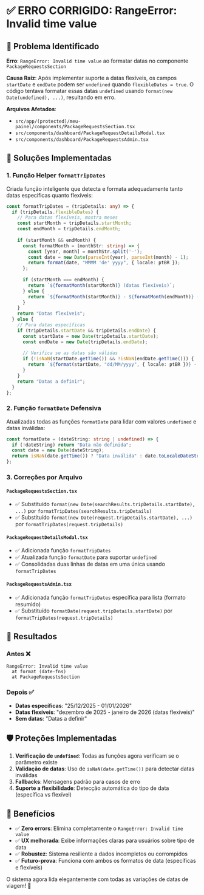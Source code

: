 # ✅ ERRO CORRIGIDO: RangeError: Invalid time value

## 🐛 Problema Identificado

**Erro**: `RangeError: Invalid time value` ao formatar datas no componente `PackageRequestsSection`

**Causa Raiz**: Após implementar suporte a datas flexíveis, os campos `startDate` e `endDate` podem ser `undefined` quando `flexibleDates = true`. O código tentava formatar essas datas `undefined` usando `format(new Date(undefined), ...)`, resultando em erro.

**Arquivos Afetados**:
- `src/app/(protected)/meu-painel/components/PackageRequestsSection.tsx`
- `src/components/dashboard/PackageRequestDetailsModal.tsx`  
- `src/components/dashboard/PackageRequestsAdmin.tsx`

## 🔧 Soluções Implementadas

### 1. Função Helper `formatTripDates`

Criada função inteligente que detecta e formata adequadamente tanto datas específicas quanto flexíveis:

```typescript
const formatTripDates = (tripDetails: any) => {
  if (tripDetails.flexibleDates) {
    // Para datas flexíveis, mostra meses
    const startMonth = tripDetails.startMonth;
    const endMonth = tripDetails.endMonth;
    
    if (startMonth && endMonth) {
      const formatMonth = (monthStr: string) => {
        const [year, month] = monthStr.split('-');
        const date = new Date(parseInt(year), parseInt(month) - 1);
        return format(date, "MMMM 'de' yyyy", { locale: ptBR });
      };
      
      if (startMonth === endMonth) {
        return `${formatMonth(startMonth)} (datas flexíveis)`;
      } else {
        return `${formatMonth(startMonth)} - ${formatMonth(endMonth)} (datas flexíveis)`;
      }
    }
    return "Datas flexíveis";
  } else {
    // Para datas específicas
    if (tripDetails.startDate && tripDetails.endDate) {
      const startDate = new Date(tripDetails.startDate);
      const endDate = new Date(tripDetails.endDate);
      
      // Verifica se as datas são válidas
      if (!isNaN(startDate.getTime()) && !isNaN(endDate.getTime())) {
        return `${format(startDate, "dd/MM/yyyy", { locale: ptBR })} - ${format(endDate, "dd/MM/yyyy", { locale: ptBR })}`;
      }
    }
    return "Datas a definir";
  }
};
```

### 2. Função `formatDate` Defensiva

Atualizadas todas as funções `formatDate` para lidar com valores `undefined` e datas inválidas:

```typescript
const formatDate = (dateString: string | undefined) => {
  if (!dateString) return "Data não definida";
  const date = new Date(dateString);
  return isNaN(date.getTime()) ? "Data inválida" : date.toLocaleDateString('pt-BR');
};
```

### 3. Correções por Arquivo

#### `PackageRequestsSection.tsx`
- ✅ Substituído `format(new Date(searchResults.tripDetails.startDate), ...)` por `formatTripDates(searchResults.tripDetails)`
- ✅ Substituído `format(new Date(request.tripDetails.startDate), ...)` por `formatTripDates(request.tripDetails)`

#### `PackageRequestDetailsModal.tsx`  
- ✅ Adicionada função `formatTripDates`
- ✅ Atualizada função `formatDate` para suportar `undefined`
- ✅ Consolidadas duas linhas de datas em uma única usando `formatTripDates`

#### `PackageRequestsAdmin.tsx`
- ✅ Adicionada função `formatTripDates` específica para lista (formato resumido)
- ✅ Substituído `formatDate(request.tripDetails.startDate)` por `formatTripDates(request.tripDetails)`

## 🎯 Resultados

### Antes ❌
```
RangeError: Invalid time value
  at format (date-fns)
  at PackageRequestsSection
```

### Depois ✅
- **Datas específicas**: "25/12/2025 - 01/01/2026"
- **Datas flexíveis**: "dezembro de 2025 - janeiro de 2026 (datas flexíveis)"
- **Sem datas**: "Datas a definir"

## 🛡️ Proteções Implementadas

1. **Verificação de `undefined`**: Todas as funções agora verificam se o parâmetro existe
2. **Validação de datas**: Uso de `isNaN(date.getTime())` para detectar datas inválidas  
3. **Fallbacks**: Mensagens padrão para casos de erro
4. **Suporte a flexibilidade**: Detecção automática do tipo de data (específica vs flexível)

## 🚀 Benefícios

- ✅ **Zero errors**: Elimina completamente o `RangeError: Invalid time value`
- ✅ **UX melhorada**: Exibe informações claras para usuários sobre tipo de data
- ✅ **Robustez**: Sistema resiliente a dados incompletos ou corrompidos
- ✅ **Futuro-prova**: Funciona com ambos os formatos de data (específicas e flexíveis)

O sistema agora lida elegantemente com todas as variações de datas de viagem! 🎉 